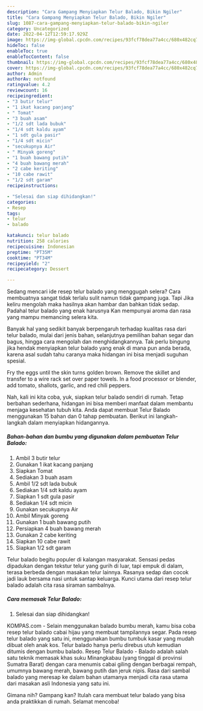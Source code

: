 ```yaml
---
description: "Cara Gampang Menyiapkan Telur Balado, Bikin Ngiler"
title: "Cara Gampang Menyiapkan Telur Balado, Bikin Ngiler"
slug: 1087-cara-gampang-menyiapkan-telur-balado-bikin-ngiler
category: Uncategorized
date: 2022-04-12T12:59:17.929Z
image: https://img-global.cpcdn.com/recipes/93fcf78dea77a4cc/680x482cq70/telur-balado-foto-resep-utama.jpg
hideToc: false
enableToc: true
enableTocContent: false
thumbnail: https://img-global.cpcdn.com/recipes/93fcf78dea77a4cc/680x482cq70/telur-balado-foto-resep-utama.jpg
cover: https://img-global.cpcdn.com/recipes/93fcf78dea77a4cc/680x482cq70/telur-balado-foto-resep-utama.jpg
author: Admin
authorAv: notfound
ratingvalue: 4.2
reviewcount: 16
recipeingredient:
- "3 butir telur"
- "1 ikat kacang panjang"
- " Tomat"
- "3 buah asam"
- "1/2 sdt lada bubuk"
- "1/4 sdt kaldu ayam"
- "1 sdt gula pasir"
- "1/4 sdt micin"
- "secukupnya Air"
- " Minyak goreng"
- "1 buah bawang putih"
- "4 buah bawang merah"
- "2 cabe keriting"
- "10 cabe rawit"
- "1/2 sdt garam"
recipeinstructions:

- "Selesai dan siap dihidangkan!"
categories:
- Resep
tags:
- telur
- balado

katakunci: telur balado 
nutrition: 258 calories
recipecuisine: Indonesian
preptime: "PT35M"
cooktime: "PT34M"
recipeyield: "2"
recipecategory: Dessert

---
```



Sedang mencari ide resep telur balado yang menggugah selera? Cara membuatnya sangat tidak terlalu sulit namun tidak gampang juga. Tapi Jika keliru mengolah maka hasilnya akan hambar dan bahkan tidak sedap. Padahal telur balado yang enak harusnya Kan mempunyai aroma dan rasa yang mampu memancing selera kita.


Banyak hal yang sedikit banyak berpengaruh terhadap kualitas rasa dari telur balado, mulai dari jenis bahan, selanjutnya pemilihan bahan segar dan bagus, hingga cara mengolah dan menghidangkannya. Tak perlu bingung jika hendak menyiapkan telur balado yang enak di mana pun anda berada, karena asal sudah tahu caranya maka hidangan ini bisa menjadi suguhan spesial.

Fry the eggs until the skin turns golden brown. Remove the skillet and transfer to a wire rack set over paper towels. In a food processor or blender, add tomato, shallots, garlic, and red chili peppers.


Nah, kali ini kita coba, yuk, siapkan telur balado sendiri di rumah. Tetap berbahan sederhana, hidangan ini bisa memberi manfaat dalam membantu menjaga kesehatan tubuh kita. Anda dapat membuat Telur Balado menggunakan 15 bahan dan 0 tahap pembuatan. Berikut ini langkah-langkah dalam menyiapkan hidangannya.

<!--inarticleads1-->

##### Bahan-bahan dan bumbu yang digunakan dalam pembuatan Telur Balado:

1. Ambil 3 butir telur
1. Gunakan 1 ikat kacang panjang
1. Siapkan  Tomat
1. Sediakan 3 buah asam
1. Ambil 1/2 sdt lada bubuk
1. Sediakan 1/4 sdt kaldu ayam
1. Siapkan 1 sdt gula pasir
1. Sediakan 1/4 sdt micin
1. Gunakan secukupnya Air
1. Ambil  Minyak goreng
1. Gunakan 1 buah bawang putih
1. Persiapkan 4 buah bawang merah
1. Gunakan 2 cabe keriting
1. Siapkan 10 cabe rawit
1. Siapkan 1/2 sdt garam


Telur balado begitu populer di kalangan masyarakat. Sensasi pedas dipadukan dengan tekstur telur yang gurih di luar, tapi empuk di dalam, terasa berbeda dengan masakan telur lainnya. Rasanya sedap dan cocok jadi lauk bersama nasi untuk santap keluarga. Kunci utama dari resep telur balado adalah cita rasa siraman sambalnya. 

<!--inarticleads2-->

##### Cara memasak Telur Balado:


1. Selesai dan siap dihidangkan!

KOMPAS.com - Selain menggunakan balado bumbu merah, kamu bisa coba resep telur balado cabai hijau yang membuat tampilannya segar. Pada resep telur balado yang satu ini, menggunakan bumbu tumbuk kasar yang mudah dibuat oleh anak kos. Telur balado hanya perlu direbus utuh kemudian ditumis dengan bumbu balado. Resep Telur Balado - Balado adalah salah satu teknik memasak khas suku Minangkabau (yang tinggal di provinsi Sumatra Barat) dengan cara menumis cabai giling dengan berbagai rempah, umumnya bawang merah, bawang putih dan jeruk nipis. Rasa dari sambal balado yang meresap ke dalam bahan utamanya menjadi cita rasa utama dari masakan asli Indonesia yang satu ini. 

Gimana nih? Gampang kan? Itulah cara membuat telur balado yang bisa anda praktikkan di rumah. Selamat mencoba!
